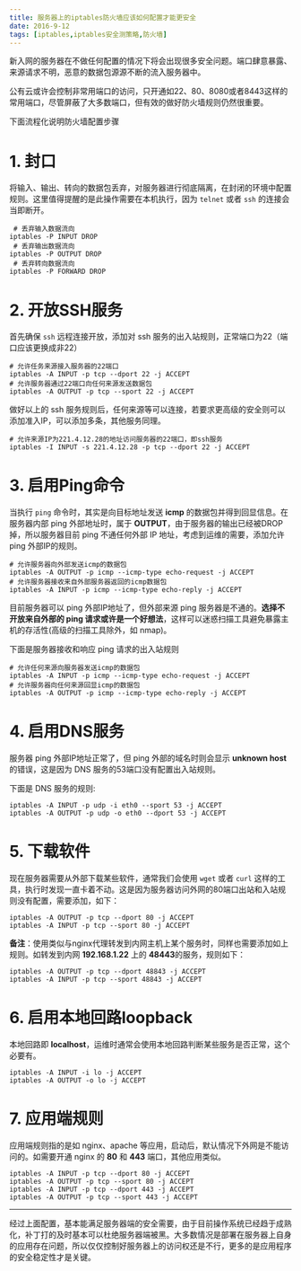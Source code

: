 ```yaml
---
title: 服务器上的iptables防火墙应该如何配置才能更安全
date: 2016-9-12
tags: [iptables,iptables安全测策略,防火墙]
---
```


新入网的服务器在不做任何配置的情况下将会出现很多安全问题。端口肆意暴露、来源请求不明，恶意的数据包源源不断的流入服务器中。

公有云或许会控制非常用端口的访问，只开通如22、80、8080或者8443这样的常用端口，尽管屏蔽了大多数端口，但有效的做好防火墙规则仍然很重要。

下面流程化说明防火墙配置步骤

# 1. 封口

将输入、输出、转向的数据包丢弃，对服务器进行彻底隔离，在封闭的环境中配置规则。这里值得提醒的是此操作需要在本机执行，因为 `telnet` 或者 `ssh` 的连接会当即断开。

```shell
 # 丢弃输入数据流向 
iptables -P INPUT DROP
 # 丢弃输出数据流向 
iptables -P OUTPUT DROP
 # 丢弃转向数据流向 
iptables -P FORWARD DROP
```

# 2. 开放SSH服务

首先确保 `ssh` 远程连接开放，添加对 ssh 服务的出入站规则，正常端口为22（端口应该更换成非22）

```shell
# 允许任务来源接入服务器的22端口
iptables -A INPUT -p tcp --dport 22 -j ACCEPT
# 允许服务器通过22端口向任何来源发送数据包
iptables -A OUTPUT -p tcp --sport 22 -j ACCEPT
```

做好以上的 ssh 服务规则后，任何来源等可以连接，若要求更高级的安全则可以添加准入IP，可以添加多条，其他服务同理。

```shell
# 允许来源IP为221.4.12.28的地址访问服务器的22端口，即ssh服务
iptables -I INPUT -s 221.4.12.28 -p tcp --dport 22 -j ACCEPT
```

# 3. 启用Ping命令

当执行 `ping` 命令时，其实是向目标地址发送 **icmp** 的数据包并得到回显信息。在服务器内部 ping 外部地址时，属于 **OUTPUT**，由于服务器的输出已经被DROP掉，所以服务器目前 ping 不通任何外部 IP 地址，考虑到运维的需要，添加允许 ping 外部IP的规则。

```shell
# 允许服务器向外部发送icmp的数据包
iptables -A OUTPUT -p icmp --icmp-type echo-request -j ACCEPT
# 允许服务器接收来自外部服务器返回的icmp数据包
iptables -A INPUT -p icmp --icmp-type echo-reply -j ACCEPT
```

目前服务器可以 ping 外部IP地址了，但外部来源 ping 服务器是不通的。**选择不开放来自外部的 ping 请求或许是一个好想法**，这样可以迷惑扫描工具避免暴露主机的存活性(高级的扫描工具除外，如 nmap)。

下面是服务器接收和响应 ping 请求的出入站规则

```shell
# 允许任何来源向服务器发送icmp的数据包
iptables -A INPUT -p icmp --icmp-type echo-request -j ACCEPT
# 允许服务器向任何来源回显icmp的数据包
iptables -A OUTPUT -p icmp --icmp-type echo-reply -j ACCEPT
```

# 4. 启用DNS服务

服务器 ping 外部IP地址正常了，但 ping 外部的域名时则会显示 **unknown host** 的错误，这是因为 DNS 服务的53端口没有配置出入站规则。

下面是 DNS 服务的规则:

```shell
iptables -A INPUT -p udp -i eth0 --sport 53 -j ACCEPT
iptables -A OUTPUT -p udp -o eth0 --dport 53 -j ACCEPT
```

# 5. 下载软件

现在服务器需要从外部下载某些软件，通常我们会使用 `wget` 或者 `curl` 这样的工具，执行时发现一直卡着不动。这是因为服务器访问外网的80端口出站和入站规则没有配置，需要添加，如下：

```shell
iptables -A OUTPUT -p tcp --dport 80 -j ACCEPT
iptables -A INPUT -p tcp --sport 80 -j ACCEPT
```

**备注**：使用类似与nginx代理转发到内网主机上某个服务时，同样也需要添加如上规则。如转发到内网 **192.168.1.22** 上的 **48443**的服务，规则如下：

```shell
iptables -A OUTPUT -p tcp --dport 48843 -j ACCEPT
iptables -A INPUT -p tcp --sport 48843 -j ACCEPT
```

# 6. 启用本地回路loopback

本地回路即 **localhost**，运维时通常会使用本地回路判断某些服务是否正常，这个必要有。

```shell
iptables -A INPUT -i lo -j ACCEPT
iptables -A OUTPUT -o lo -j ACCEPT
```

# 7. 应用端规则

应用端规则指的是如 nginx、apache 等应用，启动后，默认情况下外网是不能访问的。如需要开通 nginx 的 **80** 和 **443** 端口，其他应用类似。

```shell
iptables -A INPUT -p tcp --dport 80 -j ACCEPT
iptables -A OUTPUT -p tcp --sport 80 -j ACCEPT
iptables -A INPUT -p tcp --dport 443 -j ACCEPT
iptables -A OUTPUT -p tcp --sport 443 -j ACCEPT
```
___

经过上面配置，基本能满足服务器端的安全需要，由于目前操作系统已经趋于成熟化，补丁打的及时基本可以杜绝服务器端被黑。大多数情况是部署在服务器上自身的应用存在问题，所以仅仅控制好服务器上的访问权还是不行，更多的是应用程序的安全稳定性才是关键。